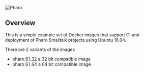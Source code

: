 ![Pharo](http://pharo.org/web/files/pharo.png)


## Overview
This is a  simple example set of Docker images that support CI and deployment of Pharo Smalltalk projects using Ubuntu 16.04.

There are 2 variants of the images
- pharo:61_32 a 32 bit compatible image
- pharo:61_64 a 64 bit compatible image